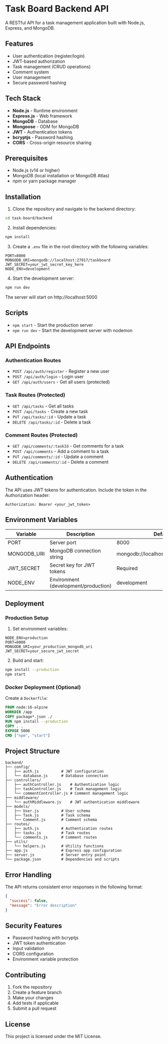 # Task Board Backend API

A RESTful API for a task management application built with Node.js, Express, and MongoDB.

## Features

- User authentication (register/login)
- JWT-based authorization
- Task management (CRUD operations)
- Comment system
- User management
- Secure password hashing

## Tech Stack

- **Node.js** - Runtime environment
- **Express.js** - Web framework
- **MongoDB** - Database
- **Mongoose** - ODM for MongoDB
- **JWT** - Authentication tokens
- **bcryptjs** - Password hashing
- **CORS** - Cross-origin resource sharing

## Prerequisites

- Node.js (v14 or higher)
- MongoDB (local installation or MongoDB Atlas)
- npm or yarn package manager

## Installation

1. Clone the repository and navigate to the backend directory:
```bash
cd task-board/backend
```

2. Install dependencies:
```bash
npm install
```

3. Create a `.env` file in the root directory with the following variables:
```env
PORT=8000
MONGODB_URI=mongodb://localhost:27017/taskboard
JWT_SECRET=your_jwt_secret_key_here
NODE_ENV=development
```

4. Start the development server:
```bash
npm run dev
```

The server will start on http://localhost:5000

## Scripts

- `npm start` - Start the production server
- `npm run dev` - Start the development server with nodemon

## API Endpoints

### Authentication Routes
- `POST /api/auth/register` - Register a new user
- `POST /api/auth/login` - Login user
- `GET /api/auth/users` - Get all users (protected)

### Task Routes (Protected)
- `GET /api/tasks` - Get all tasks
- `POST /api/tasks` - Create a new task
- `PUT /api/tasks/:id` - Update a task
- `DELETE /api/tasks/:id` - Delete a task

### Comment Routes (Protected)
- `GET /api/comments/:taskId` - Get comments for a task
- `POST /api/comments` - Add a comment to a task
- `PUT /api/comments/:id` - Update a comment
- `DELETE /api/comments/:id` - Delete a comment

## Authentication

The API uses JWT tokens for authentication. Include the token in the Authorization header:
```
Authorization: Bearer <your_jwt_token>
```

## Environment Variables

| Variable | Description | Default |
|----------|-------------|---------|
| PORT | Server port | 8000 |
| MONGODB_URI | MongoDB connection string | mongodb://localhost:27017/taskboard |
| JWT_SECRET | Secret key for JWT tokens | Required |
| NODE_ENV | Environment (development/production) | development |

## Deployment

### Production Setup

1. Set environment variables:
```env
NODE_ENV=production
PORT=8000
MONGODB_URI=your_production_mongodb_uri
JWT_SECRET=your_secure_jwt_secret
```

2. Build and start:
```bash
npm install --production
npm start
```

### Docker Deployment (Optional)

Create a `Dockerfile`:
```dockerfile
FROM node:16-alpine
WORKDIR /app
COPY package*.json ./
RUN npm install --production
COPY . .
EXPOSE 5000
CMD ["npm", "start"]
```

## Project Structure

```
backend/
├── config/
│   ├── auth.js          # JWT configuration
│   └── database.js      # Database connection
├── controllers/
│   ├── authController.js    # Authentication logic
│   ├── taskController.js    # Task management logic
│   └── commentController.js # Comment management logic
├── middleware/
│   └── authMiddleware.js    # JWT authentication middleware
├── models/
│   ├── User.js          # User schema
│   ├── Task.js          # Task schema
│   └── Comment.js       # Comment schema
├── routes/
│   ├── auth.js          # Authentication routes
│   ├── tasks.js         # Task routes
│   └── comments.js      # Comment routes
├── utils/
│   └── helpers.js       # Utility functions
├── app.js               # Express app configuration
├── server.js            # Server entry point
└── package.json         # Dependencies and scripts
```

## Error Handling

The API returns consistent error responses in the following format:
```json
{
  "success": false,
  "message": "Error description"
}
```

## Security Features

- Password hashing with bcryptjs
- JWT token authentication
- Input validation
- CORS configuration
- Environment variable protection

## Contributing

1. Fork the repository
2. Create a feature branch
3. Make your changes
4. Add tests if applicable
5. Submit a pull request

## License

This project is licensed under the MIT License.